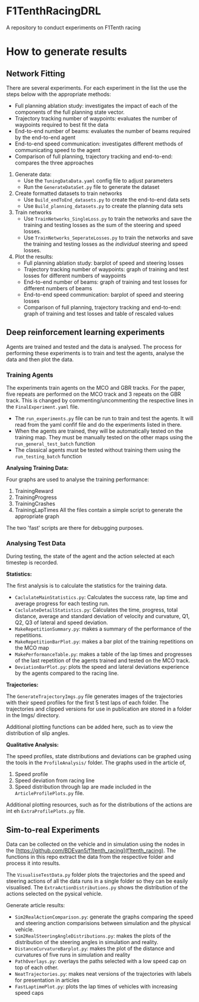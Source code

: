# F1TenthRacingDRL
A repository to conduct experiments on F1Tenth racing

# How to generate results

## Network Fitting

There are several experiments. For each experiment in the list the use the steps below with the appropriate methods:
- Full planning ablation study: investigates the impact of each of the components of the full planning state vector.
- Trajectory tracking number of waypoints: evaluates the number of waypoints required to best fit the data
- End-to-end number of beams: evaluates the number of beams required by the end-to-end agent
- End-to-end speed communication: investigates different methods of communicating speed to the agent
- Comparison of full planning, trajectory tracking and end-to-end: compares the three approaches


1. Generate data: 
    - Use the `TuningDataData.yaml` config file to adjust parameters
    - Run the `GenerateDataSet.py` file to generate the dataset
2. Create formatted datasets to train networks
    - Use `Build_endToEnd_datasets.py` to create the end-to-end data sets
    - Use `Build_planning_datasets.py` to create the planning data sets
3. Train networks
    - Use `TrainNetworks_SingleLoss.py` to train the networks and save the training and testing losses as the sum of the steering and speed losses.
    - Use `TrainNetworks_SeperateLosses.py` to train the networks and save the training and testing losses as the *individual* steering and speed losses.
4. Plot the results:
    - Full planning ablation study: barplot of speed and steering losses
    - Trajectory tracking number of waypoints: graph of training and test losses for different numbers of waypoints
    - End-to-end number of beams: graph of training and test losses for different numbers of beams
    - End-to-end speed communication: barplot of speed and steering losses
    - Comparison of full planning, trajectory tracking and end-to-end: graph of training and test losses and table of rescaled values


## Deep reinforcement learning experiments

Agents are trained and tested and the data is analysed.
The process for performing these experiments is to train and test the agents, analyse the data and then plot the data.


### Training Agents

The experiments train agents on the MCO and GBR tracks.
For the paper, five repeats are performed on the MCO track and 3 repeats on the GBR track. This is changed by commenting/uncommenting the respective lines in the `FinalExperiment.yaml` file.
- The `run_experiments.py` file can be run to train and test the agents. It will read from the yaml confif file and do the experiments listed in there.
- When the agents are trained, they will be automatically tested on the training map. They must be manually tested on the other maps using the `run_general_test_batch` function
- The classical agents must be tested without training them using the `run_testing_batch` function

**Analysing Training Data:**

Four graphs are used to analyse the training performance:
1. TrainingReward
2. TrainingProgress
3. TrainingCrashes
4. TrainingLapTimes
All the files contain a simple script to generate the appropriate graph

The two 'fast' scripts are there for debugging purposes.

### Analysing Test Data

During testing, the state of the agent and the action selected at each timestep is recorded.

**Statistics:**

The first analysis is to calculate the statistics for the training data.

- `CaclulateMainStatistics.py`: Calculates the success rate, lap time and average progress for each testing run.
- `CaclulateDetailStatistics.py`: Calculates the time, progress, total distance, average and standard deviation of velocity and curvature, Q1, Q2, Q3 of lateral and speed deviation.
- `MakeRepetitionSummary.py`: makes a summary of the performance of the repetitions.
- `MakeRepetitionBarPlot.py`: makes a bar plot of the training repetitions on the MCO map
- `MakePerformanceTable.py`: makes a table of the lap times and progresses of the last repetition of the agents trained and tested on the MCO track.
- `DeviationBarPlot.py`: plots the speed and lateral deviations experience by the agents compared to the racing line.

**Trajectories:**

The `GenerateTrajectoryImgs.py` file generates images of the trajectories with their speed profiles for the first 5 test laps of each folder.
The trajectories and clipped versions for use in publication are stored in a folder in the Imgs/ directory.

Additional plotting functions can be added here, such as to view the distribution of slip angles.


**Qualitative Analysis:**

The speed profiles, state distributions and deviations can be graphed using the tools in the `ProfileAnalysis/` folder.
The graphs used in the article of,
1. Speed profile 
2. Speed deviation from racing line
3. Speed distribution through lap
are made included in the `ArticleProfilePlots.py` file.

Additional plotting resources, such as for the distributions of the actions are int eh `ExtraProfilePlots.py` file.

## Sim-to-real Experiments

Data can be collected on the vehicle and in simulation using the nodes in the [https://github.com/BDEvan5/f1tenth_racing](f1tenth_racing).
The functions in this repo extract the data from the respective folder and process it into results.

The `VisualiseTestData.py` folder plots the trajectories and the speed and steering actions of all the data runs in a single folder so they can be easily visualised.
The `ExtraActionDistributions.py` shows the distribution of the actions selected on the pysical vehicle.

Generate article results:
- `Sim2RealActionComparison.py`: generate the graphs comparing the speed and steering anction comparisions between simulation and the physical vehicle.
- `Sim2RealSteeringAngleDistributions.py`: makes the plots of the distribution of the steering angles in simulation and reality.
- `DistanceCurvatureBarplot.py`: makes the plot of the distance and curvatures of five runs in simulation and reality
- `PathOverlays.py`: overlays the paths selected with a low speed cap on top of each other.
- `NeatTrajectories.py`: makes neat versions of the trajectories with labels for presentation in articles
- `FastLaptimePlot.py`: plots the lap times of vehicles with increasing speed caps



